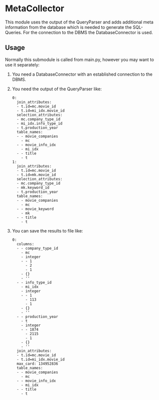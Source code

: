 # MetaCollector
This module uses the output of the QueryParser and adds additional meta information from the database which is needed to generate the SQL-Queries. For the connection to the DBMS the DatabaseConnector is used.

## Usage
Normally this submodule is called from main.py, however you may want to use it separately:

1. You need a DatabaseConnector with an established connection to the DBMS.

2. You need the output of the QueryParser like:

    ```
   0:
      join_attributes:
      - t.id=mc.movie_id
      - t.id=mi_idx.movie_id
      selection_attributes:
      - mc.company_type_id
      - mi_idx.info_type_id
      - t.production_year
      table_names:
      - - movie_companies
        - mc
      - - movie_info_idx
        - mi_idx
      - - title
        - t
   1:
      join_attributes:
      - t.id=mc.movie_id
      - t.id=mk.movie_id
      selection_attributes:
      - mc.company_type_id
      - mk.keyword_id
      - t.production_year
      table_names:
      - - movie_companies
        - mc
      - - movie_keyword
        - mk
      - - title
        - t
   ```

3. You can save the results to file like:

    ```
    0:
      columns:
      - - company_type_id
        - mc
        - integer
        - - 1
          - 2
          - 1
        - {}
        - ''
      - - info_type_id
        - mi_idx
        - integer
        - - 1
          - 113
          - 1
        - {}
        - ''
      - - production_year
        - t
        - integer
        - - 1874
          - 2115
          - 1
        - {}
        - ''
      join_attributes:
      - t.id=mc.movie_id
      - t.id=mi_idx.movie_id
      max_card: 134952836
      table_names:
      - - movie_companies
        - mc
      - - movie_info_idx
        - mi_idx
      - - title
        - t
    ```
